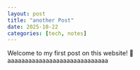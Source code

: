 ```yaml
---
layout: post
title: "another Post"
date: 2025-10-22
categories: [tech, notes]
---
```


Welcome to my first post on this website! 🎉  
aaaaaaaaaaaaaaaaaaaaaaaaaaaaa
